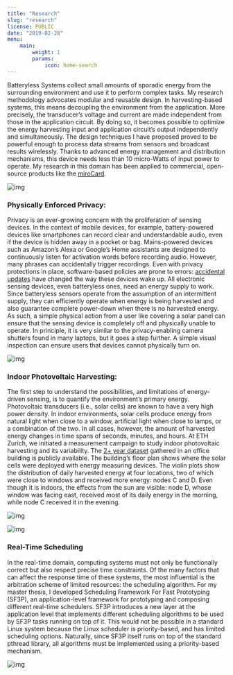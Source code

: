 ```yaml
---
title: "Research"
slug: "research"
license: PUBLIC
date: "2019-02-28"
menu:
    main:
        weight: 1
        params: 
            icon: home-search
---
```


Batteryless Systems collect small amounts of sporadic energy from the surrounding environment and use it to perform complex tasks. My research methodology advocates modular and reusable design. In harvesting-based systems, this means decoupling the environment from the application. More precisely, the transducer’s voltage and current are made independent from those in the application circuit. By doing so, it becomes possible to optimize the energy harvesting input and application circuit’s output independently and simultaneously. The design techniques I have proposed proved to be powerful enough to process data streams from sensors and broadcast results wirelessly. Thanks to advanced energy management and distribution mechanisms, this device needs less than 10 micro-Watts of input power to operate. My research in this domain has been applied to commercial, open-source products like the [miroCard](https://mirocard.swiss/).

![img](https://andresgomez.ch/web/wp-content/uploads/2022/01/mirocard_closeup-removebg-preview.png)



### Physically Enforced Privacy:

Privacy is an ever-growing concern with the proliferation of sensing devices. In the context of mobile devices, for example, battery-powered devices like smartphones can record clear and understandable audio, even if the device is hidden away in a pocket or bag. Mains-powered devices such as Amazon’s Alexa or Google’s Home assistants are designed to continuously listen for activation words before recording audio. However, many phrases can accidentally trigger recordings. Even with privacy protections in place, software-based policies are prone to errors: [accidental updates](https://mashable.com/article/google-assistant-microphone-smoke-alarm) have changed the way these devices wake up. All electronic sensing devices, even batteryless ones, need an energy supply to work. Since batteryless sensors operate from the assumption of an intermittent supply, they can efficiently operate when energy is being harvested and also guarantee complete power-down when there is no harvested energy. As such, a simple physical action from a user like covering a solar panel can ensure that the sensing device is completely off and physically unable to operate. In principle, it is very similar to the privacy-enabling camera shutters found in many laptops, but it goes a step further. A simple visual inspection can ensure users that devices cannot physically turn on.

![img](https://andresgomez.ch/web/wp-content/uploads/2022/01/physical_cover_batteryless-552x1024.jpg)

### Indoor Photovoltaic Harvesting:

The first step to understand the possibilities, and limitations of energy-driven sensing, is to quantify the environment’s primary energy. Photovoltaic transducers (i.e., solar cells) are known to have a very high power density. In indoor environments, solar cells produce energy from natural light when close to a window, artificial light when close to lamps, or a combination of the two. In all cases, however, the amount of harvested energy changes in time spans of seconds, minutes, and hours. At ETH Zurich, we initiated a measurement campaign to study indoor photovoltaic harvesting and its variability. The [2+ year dataset](https://zenodo.org/record/3715472) gathered in an office building is publicly available. The building’s floor plan shows where the solar cells were deployed with energy measuring devices. The violin plots show the distribution of daily harvested energy at four locations, two of which were close to windows and received more energy: nodes C and D. Even though it is indoors, the effects from the sun are visible: node D, whose window was facing east, received most of its daily energy in the morning, while node C received it in the evening.

![img](https://andresgomez.ch/web/wp-content/uploads/2022/01/floorplan-removebg-preview.png)

![img](https://andresgomez.ch/web/wp-content/uploads/2022/01/daily_energies-1.png)



### Real-Time Scheduling

In the real-time domain, computing systems must not only be functionally correct but also respect precise time constraints. Of the many factors that can affect the response time of these systems, the most influential is the arbitration scheme of limited resources: the scheduling algorithm. For my master thesis, I developed Scheduling Framework For Fast Prototyping (SF3P), an application-level framework for prototyping and composing different real-time schedulers. SF3P introduces a new layer at the application level that implements different scheduling algorithms to be used by SF3P tasks running on top of it. This would not be possible in a standard Linux system because the Linux scheduler is priority-based, and has limited scheduling options. Naturally, since SF3P itself runs on top of the standard pthread library, all algorithms must be implemented using a priority-based mechanism.

![img](https://andresgomez.ch/web/wp-content/uploads/2021/12/sf3p.png)